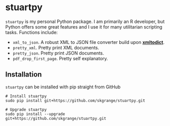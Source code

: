 # stuartpy

`stuartpy` is my personal Python package. I am primarily an R developer, but Python offers some great features and I use it for many utilitarian scripting tasks. Functions include: 

  - `xml_to_json`. A robust XML to JSON file converter build upon [**xmltodict**](https://github.com/martinblech/xmltodict).
  - `pretty_xml`. Pretty print XML documents. 
  - `pretty_json`. Pretty print JSON documents. 
  - `pdf_drop_first_page`. Pretty self explanatory. 

## Installation

`stuartpy` can be installed with pip straight from GitHub

```
# Install stuartpy
sudo pip install git+https://github.com/skgrange/stuartpy.git

# Upgrade stuartpy
sudo pip install --upgrade git+https://github.com/skgrange/stuartpy.git
```
